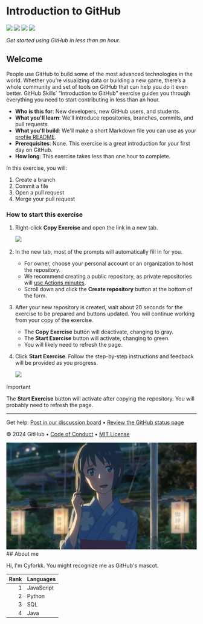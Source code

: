 # Introduction to GitHub

<!-- ![](https://github.com/cyforkk/skills-introduction-to-github/actions/workflows/0-start-exercise.yml/badge.svg) -->
![](https://github.com/cyforkk/skills-introduction-to-github/actions/workflows/1-create-a-branch.yml/badge.svg)
![](https://github.com/cyforkk/skills-introduction-to-github/actions/workflows/2-commit-a-file.yml/badge.svg)
![](https://github.com/cyforkk/skills-introduction-to-github/actions/workflows/3-open-a-pull-request.yml/badge.svg)
![](https://github.com/cyforkk/skills-introduction-to-github/actions/workflows/4-merge-your-pull-request.yml/badge.svg)

_Get started using GitHub in less than an hour._

## Welcome

People use GitHub to build some of the most advanced technologies in the world. Whether you’re visualizing data or building a new game, there’s a whole community and set of tools on GitHub that can help you do it even better. GitHub Skills’ “Introduction to GitHub” exercise guides you through everything you need to start contributing in less than an hour.

- **Who is this for**: New developers, new GitHub users, and students.
- **What you'll learn**: We'll introduce repositories, branches, commits, and pull requests.
- **What you'll build**: We'll make a short Markdown file you can use as your [profile README](https://docs.github.com/account-and-profile/setting-up-and-managing-your-github-profile/customizing-your-profile/managing-your-profile-readme).
- **Prerequisites**: None. This exercise is a great introduction for your first day on GitHub.
- **How long**: This exercise takes less than one hour to complete.

In this exercise, you will:

1. Create a branch
2. Commit a file
3. Open a pull request
4. Merge your pull request

### How to start this exercise

1. Right-click **Copy Exercise** and open the link in a new tab.

   <a id="copy-exercise">
      <img src="https://img.shields.io/badge/📠_Copy_Exercise-AAA" height="25pt"/>
   </a>

2. In the new tab, most of the prompts will automatically fill in for you.
   - For owner, choose your personal account or an organization to host the repository.
   - We recommend creating a public repository, as private repositories will [use Actions minutes](https://docs.github.chttps://github.com/cyforkk/skills-introduction-to-github/billing/managing-billing-for-github-actions/about-billing-for-github-actions).
   - Scroll down and click the **Create repository** button at the bottom of the form.

3. After your new repository is created, wait about 20 seconds for the exercise to be prepared and buttons updated. You will continue working from your copy of the exercise.
   - The **Copy Exercise** button will deactivate, changing to gray.
   - The **Start Exercise** button will activate, changing to green.
   - You will likely need to refresh the page.

4. Click **Start Exercise**. Follow the step-by-step instructions and feedback will be provided as you progress.

   <a id="start-exercise" href="https://github.com/cyforkk/skills-introduction-to-github/issues/1">
      <img src="https://img.shields.io/badge/🚀_Start_Exercise-008000" height="25pt"/>
   </a>

> [!IMPORTANT]
> The **Start Exercise** button will activate after copying the repository. You will probably need to refresh the page.

---

Get help: [Post in our discussion board](https://github.com/orgs/skills/discussions/categories/introduction-to-github) &bull; [Review the GitHub status page](https://www.githubstatus.com/)

&copy; 2024 GitHub &bull; [Code of Conduct](https://www.contributor-covenant.org/version/2/1/code_of_conduct/code_of_conduct.md) &bull; [MIT License](https://gh.io/mit)

<picture>
 <source media="(prefers-color-scheme: dark)" srcset="https://github.com/cyforkk/skills-introduction-to-github/blob/main/sanye.png">
 <source media="(prefers-color-scheme: light)" srcset="https://github.com/cyforkk/skills-introduction-to-github/blob/main/sanye.png">
 <img alt="YOUR-ALT-TEXT" src="https://github.com/cyforkk/skills-introduction-to-github/blob/main/sanye.png">
</picture>
## About me

Hi, I'm Cyforkk. You might recognize me as GitHub's mascot.

| Rank | Languages |
|-----:|-----------|
|     1| JavaScript|
|     2| Python    |
|     3| SQL       |
|4      |Java      |

